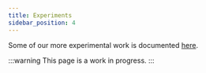 ```yaml
---
title: Experiments
sidebar_position: 4
---
```


Some of our more experimental work is documented [here](https://github.com/opensource-observer/insights/tree/main/experiments).

:::warning
This page is a work in progress.
:::
